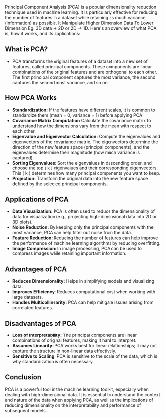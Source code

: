 Principal Component Analysis (PCA) is a popular dimensionality reduction technique used in machine learning. It is particularly effective for reducing the number of features in a dataset while retaining as much variance (information) as possible. It Manipulate Higher Dimension Data To Lower Dimension Eg. 3D data -> 2D or 2D -> 1D. Here's an overview of what PCA is, how it works, and its applications:

## **What is PCA?**
- PCA transforms the original features of a dataset into a new set of features, called principal components. These components are linear combinations of the original features and are orthogonal to each other. The first principal component captures the most variance, the second captures the second most variance, and so on.

## **How PCA Works**
- **Standardization:**
If the features have different scales, it is common to standardize them (mean = 0, variance = 1) before applying PCA.
- **Covariance Matrix Computation**
Calculate the covariance matrix to understand how the dimensions vary from the mean with respect to each other.
- **Eigenvalue and Eigenvector Calculation:**
Compute the eigenvalues and eigenvectors of the covariance matrix. The eigenvectors determine the direction of the new feature space (principal components), and the eigenvalues determine their magnitude (how much variance is captured).
- **Sorting Eigenvalues:**
Sort the eigenvalues in descending order, and choose the top ( k ) eigenvalues and their corresponding eigenvectors. This ( k ) determines how many principal components you want to keep.
- **Projection:**
Transform the original data into the new feature space defined by the selected principal components.

## **Applications of PCA**
- **Data Visualization:** PCA is often used to reduce the dimensionality of data for visualization (e.g., projecting high-dimensional data into 2D or 3D plots).
- **Noise Reduction:** By keeping only the principal components with the most variance, PCA can help filter out noise from the data.
- **Feature Reduction:** Reducing the number of features can help improve the performance of machine learning algorithms by reducing overfitting.
- **Image Compression:** In image processing, PCA can be used to compress images while retaining important information.
## **Advantages of PCA**
- **Reduces Dimensionality:** Helps in simplifying models and visualizing data.
- **Improves Efficiency:** Reduces computational cost when working with large datasets.
- **Handles Multicollinearity:** PCA can help mitigate issues arising from correlated features.
## **Disadvantages of PCA**
- **Loss of Interpretability:** The principal components are linear combinations of original features, making it hard to interpret.
- **Assumes Linearity:** PCA works best for linear relationships; it may not capture the structure in non-linear data effectively.
- **Sensitive to Scaling:** PCA is sensitive to the scale of the data, which is why standardization is often necessary.
## **Conclusion**
PCA is a powerful tool in the machine learning toolkit, especially when dealing with high-dimensional data. It is essential to understand the context and nature of the data when applying PCA, as well as the implications of reducing dimensionality on the interpretability and performance of subsequent models.
